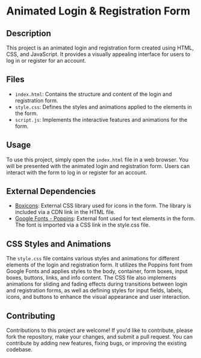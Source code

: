 # Animated Login & Registration Form

## Description
This project is an animated login and registration form created using HTML, CSS, and JavaScript. It provides a visually appealing interface for users to log in or register for an account.

## Files

- `index.html`: Contains the structure and content of the login and registration form.
- `style.css`: Defines the styles and animations applied to the elements in the form.
- `script.js`: Implements the interactive features and animations for the form.

## Usage
To use this project, simply open the `index.html` file in a web browser. You will be presented with the animated login and registration form. Users can interact with the form to log in or register for an account.

## External Dependencies
- [Boxicons](https://boxicons.com/): External CSS library used for icons in the form. The library is included via a CDN link in the HTML file.
- [Google Fonts - Poppins](https://fonts.google.com/specimen/Poppins): External font used for text elements in the form. The font is imported via a CSS link in the style.css file.

## CSS Styles and Animations
The `style.css` file contains various styles and animations for different elements of the login and registration form. It utilizes the Poppins font from Google Fonts and applies styles to the body, container, form boxes, input boxes, buttons, links, and info content. The CSS file also implements animations for sliding and fading effects during transitions between login and registration forms, as well as defining styles for input fields, labels, icons, and buttons to enhance the visual appearance and user interaction.

## Contributing
Contributions to this project are welcome! If you'd like to contribute, please fork the repository, make your changes, and submit a pull request. You can contribute by adding new features, fixing bugs, or improving the existing codebase.
